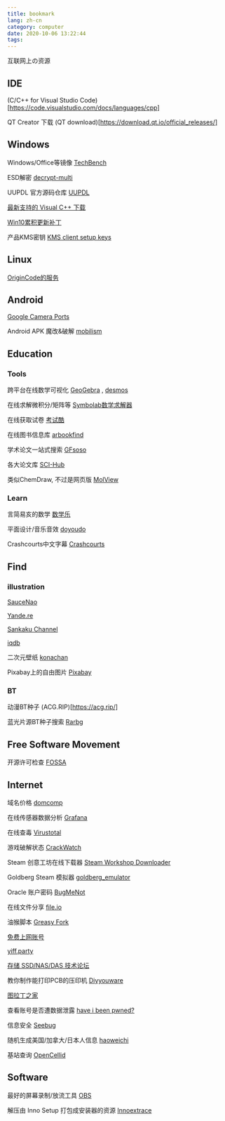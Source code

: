```yaml
---
title: bookmark
lang: zh-cn
category: computer
date: 2020-10-06 13:22:44
tags:
---
```


互联网上の资源

## IDE

(C/C++ for Visual Studio Code)[https://code.visualstudio.com/docs/languages/cpp]

QT Creator 下载 (QT download)[https://download.qt.io/official_releases/]

## Windows

Windows/Office等镜像 [TechBench](https://tb.rg-adguard.net/public.php)

ESD解密 [decrypt-multi](https://rg-adguard.net/decrypt-multi-release/)

UUPDL 官方源码仓库 [UUPDL](https://gitlab.com/uup-dump/uupdl)

[最新支持的 Visual C++ 下载](https://support.microsoft.com/zh-cn/help/2977003/the-latest-supported-visual-c-downloads)

[Win10累积更新补丁](https://www.sysgeek.cn/windows-10-hotfix/)

产品KMS密钥 [KMS client setup keys](https://docs.microsoft.com/en-us/windows-server/get-started/kmsclientkeys)

## Linux

[OriginCode的服务](https://repo.origincode.me/)

## Android

[Google Camera Ports](https://www.celsoazevedo.com/files/android/google-camera/)

Android APK 魔改&破解 [mobilism](https://forum.mobilism.org/search.php)

## Education

### Tools

跨平台在线数学可视化 [GeoGebra](https://www.geogebra.org/) , [desmos](https://www.desmos.com/calculator)

在线求解微积分/矩阵等 [Symbolab数学求解器](https://zs.symbolab.com/solver/integral-calculator)

在线获取试卷 [考试酷](https://www.examcoo.com/index/ku)

在线图书信息库 [arbookfind](https://www.arbookfind.com/default.aspx)

学术论文一站式搜索 [GFsoso](http://xueshu.99lb.net/)

各大论文库 [SCI-Hub](https://tool.yovisun.com/scihub/)

类似ChemDraw, 不过是网页版 [MolView](http://molview.org/)

### Learn

言简易亥的数学 [数学乐](https://www.shuxuele.com/)

平面设计/音乐音效 [doyoudo](https://www.doyoudo.com/)

Crashcourts中文字幕 [Crashcourts](https://crashcourse.club/category/)

## Find

### illustration

[SauceNao](https://saucenao.com/)

[Yande.re](https://yande.re/post/similar)

[Sankaku Channel](https://chan.sankakucomplex.com/)

[iqdb](https://www.iqdb.org/)

二次元壁纸 [konachan](https://konachan.net/)

Pixabay上的自由图片 [Pixabay](https://pixabay.com/zh/photos/celler-basement-skateboarding-1246651/)

### BT

动漫BT种子 (ACG.RIP)[https://acg.rip/]

蓝光片源BT种子搜索 [Rarbg](https://rarbgprx.org/torrents.php)

## Free Software Movement

开源许可检查 [FOSSA](https://app.fossa.io/projects/git%2Bgithub.com%2FEugeny%2Fterminus/refs/branch/master/59a3c9aeb6b55fdac0f1974458234a8a6cfc8ba7)

## Internet

域名价格 [domcomp](https://www.domcomp.com/)

在线传感器数据分析 [Grafana](https://grafana.com/)

在线查毒 [Virustotal](https://www.virustotal.com/gui/home/upload)

游戏破解状态 [CrackWatch](https://crackwatch.com/games)

Steam 创意工坊在线下载器 [Steam Workshop Downloader](https://steamworkshopdownloader.io/)

Goldberg Steam 模拟器 [goldberg_emulator](https://gitlab.com/Mr_Goldberg/goldberg_emulator)

Oracle 账户密码 [BugMeNot](http://bugmenot.com/view/oracle.com)

在线文件分享 [file.io](https://www.file.io/)

油猴脚本 [Greasy Fork](https://greasyfork.org/zh-CN)

[免费上网账号](https://free-ss.site/)

[yiff.party](https://yiff.party/)

[存储 SSD/NAS/DAS 技术论坛](http://bbs.pceva.com.cn/forum-124-1.html)

教你制作能打印PCB的压印机 [Diyyouware](http://www.diyouware.com/)

[图拉丁之家](https://www.g4560.cn/)

查看账号是否遭数据泄露 [have i been pwned?](https://haveibeenpwned.com/)

信息安全 [Seebug](https://paper.seebug.org)

随机生成美国/加拿大/日本人信息 [haoweichi](http://www.haoweichi.com/)

基站查询 [OpenCellid](https://opencellid.org/)

## Software

最好的屏幕录制/放流工具 [OBS](https://obsproject.com/)

解压由 Inno Setup 打包成安装器的资源 [Innoextrace](http://constexpr.org/innoextract/)
